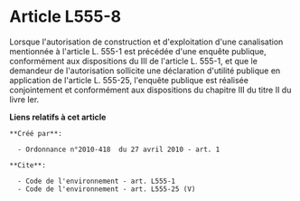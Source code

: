 # Article L555-8

Lorsque l'autorisation de construction et d'exploitation d'une canalisation mentionnée à l'article L. 555-1 est précédée
d'une enquête publique, conformément aux dispositions du III de l'article L. 555-1, et que le demandeur de l'autorisation
sollicite une déclaration d'utilité publique en application de l'article L. 555-25, l'enquête publique est réalisée
conjointement et conformément aux dispositions du chapitre III du titre II du livre Ier.

**Liens relatifs à cet article**

	**Créé par**:

	  - Ordonnance n°2010-418  du 27 avril 2010 - art. 1

	**Cite**:

	  - Code de l'environnement - art. L555-1
	  - Code de l'environnement - art. L555-25 (V)
